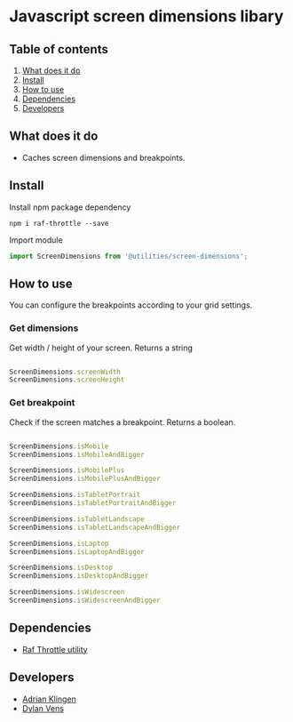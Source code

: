 
# Javascript screen dimensions libary

## Table of contents
1. [What does it do](#markdown-header-what-does-it-do)
2. [Install](#markdown-header-install)
3. [How to use](#markdown-header-how-to-use)
4. [Dependencies](#markdown-header-dependencies)
5. [Developers](#markdown-header-developers)


## What does it do
* Caches screen dimensions and breakpoints.

## Install

Install npm package dependency
```node
npm i raf-throttle --save
```

Import module
```javascript
import ScreenDimensions from '@utilities/screen-dimensions';
```

## How to use
You can configure the breakpoints according to your grid settings.

### Get dimensions
Get width / height of your screen.
Returns a string

```javascript

ScreenDimensions.screenWidth
ScreenDimensions.screenHeight

```

### Get breakpoint

Check if the screen matches a breakpoint. 
Returns a boolean.

```javascript

ScreenDimensions.isMobile
ScreenDimensions.isMobileAndBigger

ScreenDimensions.isMobilePlus
ScreenDimensions.isMobilePlusAndBigger

ScreenDimensions.isTabletPortrait
ScreenDimensions.isTabletPortraitAndBigger

ScreenDimensions.isTabletLandscape
ScreenDimensions.isTabletLandscapeAndBigger

ScreenDimensions.isLaptop
ScreenDimensions.isLaptopAndBigger

ScreenDimensions.isDesktop
ScreenDimensions.isDesktopAndBigger

ScreenDimensions.isWidescreen
ScreenDimensions.isWidescreenAndBigger

```

## Dependencies
* [Raf Throttle utility](/utilities/raf-throttle)

## Developers
* [Adrian Klingen](mailto:adrian.klingen@deptagency.com)
* [Dylan Vens](mailto:dylan.vens@deptagency.com)
